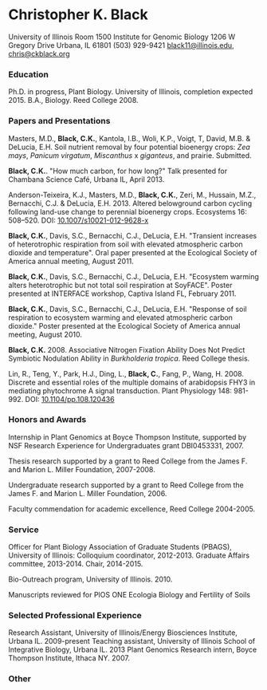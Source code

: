 
# Christopher K. Black

University of Illinois 
Room 1500 Institute for Genomic Biology
1206 W Gregory Drive
Urbana, IL 61801
(503) 929-9421
black11@illinois.edu, chris@ckblack.org

### Education
Ph.D. in progress, Plant Biology. University of Illinois, completion expected 2015.
B.A., Biology. Reed College 2008.

### Papers and Presentations

Masters, M.D., **Black, C.K.**, Kantola, I.B., Woli, K.P., Voigt, T, David, M.B. & DeLucia, E.H. Soil nutrient removal by four potential bioenergy crops: *Zea mays*, *Panicum virgatum*, *Miscanthus* x *giganteus*, and prairie. Submitted.

**Black, C.K.**. "How much carbon, for how long?" Talk presented for Chambana Science Café, Urbana IL, April 2013.

Anderson-Teixeira, K.J., Masters, M.D., **Black, C.K.**, Zeri, M., Hussain, M.Z., Bernacchi, C.J. & DeLucia, E.H. 2013. Altered belowground carbon cycling following land-use change to perennial bioenergy crops. Ecosystems 16: 508–520. DOI: [10.1007/s10021-012-9628-x](http://dx.doi.org/10.1007/s10021-012-9628-x)

**Black, C.K.**, Davis, S.C., Bernacchi, C.J., DeLucia, E.H. "Transient increases of heterotrophic respiration from soil with elevated atmospheric carbon dioxide and temperature". Oral paper presented at the Ecological Society of America annual meeting, August 2011.

**Black, C.K.**, Davis, S.C., Bernacchi, C.J., DeLucia, E.H. "Ecosystem warming alters heterotrophic but not total soil respiration at SoyFACE". Poster presented at INTERFACE workshop, Captiva Island FL, February 2011.

**Black, C.K.**, Davis, S.C., Bernacchi, C.J., DeLucia, E.H. "Response of soil respiration to ecosystem warming and elevated atmospheric carbon dioxide." Poster presented at the Ecological Society of America annual meeting, August 2010.

**Black, C.K.** 2008. Associative Nitrogen Fixation Ability Does Not Predict Symbiotic Nodulation Ability in *Burkholderia tropica*. Reed College thesis.

Lin, R., Teng, Y., Park, H.J., Ding, L., **Black, C.**, Fang, P., Wang, H. 2008. Discrete and essential roles of the multiple domains of arabidopsis FHY3 in mediating phytochrome A signal transduction. Plant Physiology 148: 981-992. DOI: [10.​1104/​pp.​108.​120436](http:/​/​dx.​doi.​org/​10.​1104/​pp.​108.​120436)


### Honors and Awards

Internship in Plant Genomics at Boyce Thompson Institute, supported by NSF Research Experience for Undergraduates grant DBI0453331, 2007. 

Thesis research supported by a grant to Reed College from the James F. and Marion L. Miller Foundation, 2007-2008.

Undergraduate research supported by a grant to Reed College from the James F. and Marion L. Miller Foundation, 2006.

Faculty commendation for academic excellence, Reed College 2004-2005.

### Service

Officer for Plant Biology Association of Graduate Students (PBAGS), University of Illinois:
	Colloquium coordinator, 2012-2013.
	Graduate Affairs committee, 2013-2014.
	Chair, 2014-2015.

Bio-Outreach program, University of Illinois. 2010.

Manuscripts reviewed for
	PlOS ONE 
	Ecologia
	Biology and Fertility of Soils

### Selected Professional Experience

Research Assistant, University of Illinois/Energy Biosciences Institute, Urbana IL. 2009-present
Teaching assistant, University of Illinois School of Integrative Biology, Urbana IL. 2013
Plant Genomics Research intern, Boyce Thompson Institute, Ithaca NY. 2007.

### Other
